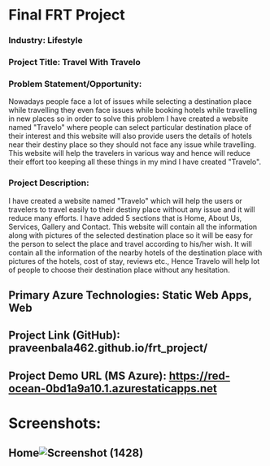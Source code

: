 # Final FRT Project
### Industry: Lifestyle
### Project Title: Travel With Travelo
### Problem Statement/Opportunity:
 <p>   Nowadays people face a lot of issues while selecting a destination place while travelling they even face issues while booking hotels while travelling in new places so in order to solve this problem I have created a website named "Travelo" where people can select particular destination place of their interest and this website will also provide users the details of hotels near their destiny place so they should not face any issue while travelling. This website will help the travelers in various way and hence will reduce their effort too keeping all these things in my mind I have created "Travelo".</p>

### Project Description:
 <p>   I have created a website named "Travelo" which will help the users or travelers to travel easily to their destiny place without any issue and it will reduce many efforts. I have added 5 sections that is Home, About Us, Services, Gallery and Contact. This website will contain all the information along with pictures of the selected destination place so it will be easy for the person to select the place and travel according to his/her wish. It will contain all the information of the nearby hotels of the destination place with pictures of the hotels, cost of stay, reviews etc., Hence Travelo will help lot of people to choose their destination place without any hesitation.</p>
 
## Primary Azure Technologies: Static Web Apps, Web
## Project Link (GitHub): praveenbala462.github.io/frt_project/
## Project Demo URL (MS Azure): https://red-ocean-0bd1a9a10.1.azurestaticapps.net
# Screenshots:
## Home![Screenshot (1428)](https://user-images.githubusercontent.com/111436706/188508742-f2109aee-cf6d-49ca-a4ee-a93d700d6986.png)
